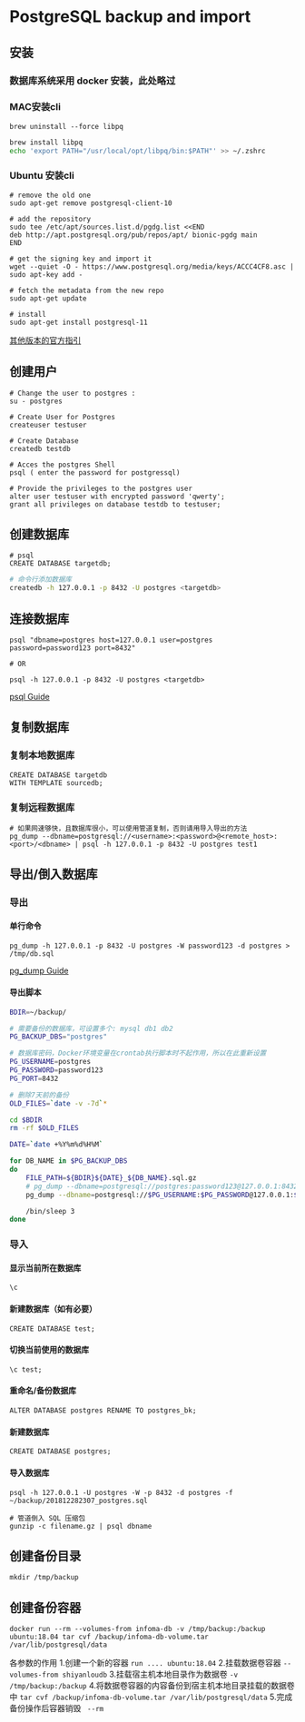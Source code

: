 # PostgreSQL backup and import


## 安装
### 数据库系统采用 docker 安装，此处略过
### MAC安装cli
```
brew uninstall --force libpq
```

```sh
brew install libpq
echo 'export PATH="/usr/local/opt/libpq/bin:$PATH"' >> ~/.zshrc

```

### Ubuntu 安装cli
```
# remove the old one
sudo apt-get remove postgresql-client-10

# add the repository
sudo tee /etc/apt/sources.list.d/pgdg.list <<END
deb http://apt.postgresql.org/pub/repos/apt/ bionic-pgdg main
END

# get the signing key and import it
wget --quiet -O - https://www.postgresql.org/media/keys/ACCC4CF8.asc | sudo apt-key add -

# fetch the metadata from the new repo
sudo apt-get update

# install 
sudo apt-get install postgresql-11
```
[其他版本的官方指引](https://www.postgresql.org/download/linux/ubuntu/)


## 创建用户
```
# Change the user to postgres :
su - postgres

# Create User for Postgres
createuser testuser

# Create Database
createdb testdb

# Acces the postgres Shell
psql ( enter the password for postgressql)

# Provide the privileges to the postgres user
alter user testuser with encrypted password 'qwerty';
grant all privileges on database testdb to testuser;
```

## 创建数据库
```psql
# psql
CREATE DATABASE targetdb;
```

```sh
# 命令行添加数据库
createdb -h 127.0.0.1 -p 8432 -U postgres <targetdb>
```

## 连接数据库
```
psql "dbname=postgres host=127.0.0.1 user=postgres password=password123 port=8432"

# OR

psql -h 127.0.0.1 -p 8432 -U postgres <targetdb>
```

[psql Guide](http://postgresguide.com/utilities/psql.html)

## 复制数据库
### 复制本地数据库
```
CREATE DATABASE targetdb 
WITH TEMPLATE sourcedb;
```
### 复制远程数据库
```
# 如果网速够快，且数据库很小，可以使用管道复制，否则请用导入导出的方法
pg_dump --dbname=postgresql://<username>:<password>@<remote_host>:<port>/<dbname> | psql -h 127.0.0.1 -p 8432 -U postgres test1
```


## 导出/倒入数据库
### 导出
#### 单行命令
```
pg_dump -h 127.0.0.1 -p 8432 -U postgres -W password123 -d postgres > /tmp/db.sql

```
[pg_dump Guide](https://www.postgresql.org/docs/11/app-pgdump.html)

#### 导出脚本
```sh
BDIR=~/backup/

# 需要备份的数据库，可设置多个: mysql db1 db2
PG_BACKUP_DBS="postgres"

# 数据库密码，Docker环境变量在crontab执行脚本时不起作用，所以在此重新设置
PG_USERNAME=postgres
PG_PASSWORD=password123
PG_PORT=8432

# 删除7天前的备份
OLD_FILES=`date -v -7d`*

cd $BDIR
rm -rf $OLD_FILES

DATE=`date +%Y%m%d%H%M`

for DB_NAME in $PG_BACKUP_DBS
do
    FILE_PATH=${BDIR}${DATE}_${DB_NAME}.sql.gz
    # pg_dump --dbname=postgresql://postgres:password123@127.0.0.1:8432/postgres | gzip > /tmp/psql.gz
    pg_dump --dbname=postgresql://$PG_USERNAME:$PG_PASSWORD@127.0.0.1:$PG_PORT/${DB_NAME} | gzip > $FILE_PATH

    /bin/sleep 3
done

```

### 导入
#### 显示当前所在数据库
```
\c
```

#### 新建数据库（如有必要）
```
CREATE DATABASE test;
```

#### 切换当前使用的数据库
```
\c test;
```

#### 重命名/备份数据库
```
ALTER DATABASE postgres RENAME TO postgres_bk;
```

#### 新建数据库
```
CREATE DATABASE postgres;
```

#### 导入数据库
```
psql -h 127.0.0.1 -U postgres -W -p 8432 -d postgres -f ~/backup/201812282307_postgres.sql

# 管道倒入 SQL 压缩包
gunzip -c filename.gz | psql dbname
```


## 创建备份目录
```
mkdir /tmp/backup
```

## 创建备份容器
```
docker run --rm --volumes-from infoma-db -v /tmp/backup:/backup ubuntu:18.04 tar cvf /backup/infoma-db-volume.tar /var/lib/postgresql/data
```
各参数的作用
1.创建一个新的容器  `run .... ubuntu:18.04` 
2.挂载数据卷容器    `--volumes-from shiyanloudb`
3.挂载宿主机本地目录作为数据卷  `-v /tmp/backup:/backup`
4.将数据卷容器的内容备份到宿主机本地目录挂载的数据卷中  `tar cvf /backup/infoma-db-volume.tar /var/lib/postgresql/data`
5.完成备份操作后容器销毁    ` --rm`